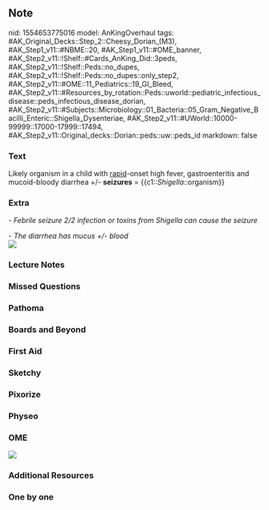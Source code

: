 ## Note
nid: 1554653775016
model: AnKingOverhaul
tags: #AK_Original_Decks::Step_2::Cheesy_Dorian_(M3), #AK_Step1_v11::#NBME::20, #AK_Step1_v11::#OME_banner, #AK_Step2_v11::!Shelf::#Cards_AnKing_Did::3peds, #AK_Step2_v11::!Shelf::Peds::no_dupes, #AK_Step2_v11::!Shelf::Peds::no_dupes::only_step2, #AK_Step2_v11::#OME::11_Pediatrics::19_GI_Bleed, #AK_Step2_v11::#Resources_by_rotation::Peds::uworld::pediatric_infectious_disease::peds_infectious_disease_dorian, #AK_Step2_v11::#Subjects::Microbiology::01_Bacteria::05_Gram_Negative_Bacilli_Enteric::Shigella_Dysenteriae, #AK_Step2_v11::#UWorld::10000-99999::17000-17999::17494, #AK_Step2_v11::Original_decks::Dorian::peds::uw::peds_id
markdown: false

### Text
Likely organism in a child with <u>rapid</u>-onset high fever,
gastroenteritis and mucoid-bloody diarrhea +/- <b>seizures</b> =
{{c1::<i>Shigella</i>::organism}}

### Extra
<i>- Febrile seizure 2/2 infection or toxins from Shigella can
cause the seizure</i>
<div>
  <i>- The diarrhea has mucus +/- blood</i>
  <div>
    <div>
      <i><img src="paste-1589502971740163.jpg"></i>
    </div>
  </div>
</div>

### Lecture Notes


### Missed Questions


### Pathoma


### Boards and Beyond


### First Aid


### Sketchy


### Pixorize


### Physeo


### OME
<div class="ome-widget">
  <a href="https://onlinemeded.org?ref=anki"><img src=
  "_OME_AnkiFlashcards_General_4.png"></a>
</div>

### Additional Resources


### One by one

